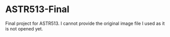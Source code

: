 # ASTR513-Final
Final project for ASTR513. I cannot provide the original image file I used as it is not opened yet. 
